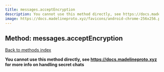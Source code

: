 ```yaml
---
title: messages.acceptEncryption
description: You cannot use this method directly, see https://docs.madelineproto.xyz for more info on handling secret chats
image: https://docs.madelineproto.xyz/favicons/android-chrome-256x256.png
---
```

## Method: messages.acceptEncryption  
[Back to methods index](index.md)


**You cannot use this method directly, see https://docs.madelineproto.xyz for more info on handling secret chats**




